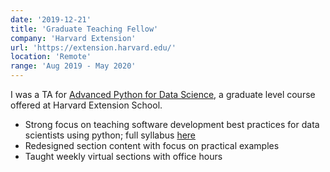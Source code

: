 ```yaml
---
date: '2019-12-21'
title: 'Graduate Teaching Fellow'
company: 'Harvard Extension'
url: 'https://extension.harvard.edu/'
location: 'Remote'
range: 'Aug 2019 - May 2020'
---
```


I was a TA for [Advanced Python for Data Science](https://pll.harvard.edu/course/advanced-python-data-science-1?delta=1), a graduate level course offered at Harvard Extension School.

- Strong focus on teaching software development best practices for data scientists using python; full syllabus [here](http://my.extension.harvard.edu/course/ext-25473/2020?_ga=2.7651058.1174572432.1581899828-2102175781.1581899828)
- Redesigned section content with focus on practical examples
- Taught weekly virtual sections with office hours
